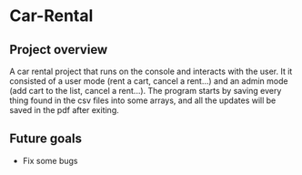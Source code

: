 # Car-Rental

## Project overview
A car rental project that runs on the console and interacts with the user.
It it consisted of a user mode (rent a cart, cancel a rent...) and an admin mode
(add cart to the list, cancel a rent...). The program starts by saving every thing found in 
the csv files into some arrays, and all the updates will be saved in the pdf after exiting.

## Future goals
- Fix some bugs

